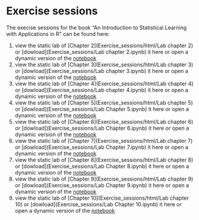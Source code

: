 # Exercise sessions

The execise sessions for the book “An Introduction to Statistical Learning with Applications in R” can be found here:

1. view the static lab of [Chapter 2](Exercise_sessions/html/Lab chapter 2) or [dowload](Exercise_sessions/Lab chapter 2.ipynb) it here or open a dynamic version of the [notebook](https://colab.research.google.com/github/Valkenborg/IML/blob/master/Exercise_sessions/Lab%20chapter%202.ipynb)
1. view the static lab of [Chapter 3](Exercise_sessions/html/Lab chapter 3) or [dowload](Exercise_sessions/Lab chapter 3.ipynb) it here or open a dynamic version of the [notebook](https://colab.research.google.com/github/Valkenborg/IML/blob/master/Exercise_sessions/Lab%20chapter%203.ipynb)
1. view the static lab of [Chapter 4](Exercise_sessions/html/Lab chapter 4) or [dowload](Exercise_sessions/Lab chapter 4.ipynb) it here or open a dynamic version of the [notebook](https://colab.research.google.com/github/Valkenborg/IML/blob/master/Exercise_sessions/Lab%20chapter%204.ipynb)
1. view the static lab of [Chapter 5](Exercise_sessions/html/Lab chapter 5) or [dowload](Exercise_sessions/Lab Chapter 5.ipynb) it here or open a dynamic version of the [notebook](https://colab.research.google.com/github/Valkenborg/IML/blob/master/Exercise_sessions/Lab%20Chapter%205.ipynb)
1. view the static lab of [Chapter 6](Exercise_sessions/html/Lab chapter 6) or [dowload](Exercise_sessions/Lab Chapter 6.ipynb) it here or open a dynamic version of the [notebook](https://colab.research.google.com/github/Valkenborg/IML/blob/master/Exercise_sessions/Lab%20Chapter%206.ipynb)
1. view the static lab of [Chapter 7](Exercise_sessions/html/Lab chapter 7) or [dowload](Exercise_sessions/Lab Chapter 7.ipynb) it here or open a dynamic version of the [notebook](https://colab.research.google.com/github/Valkenborg/IML/blob/master/Exercise_sessions/Lab%20Chapter%207.ipynb)
1. view the static lab of [Chapter 8](Exercise_sessions/html/Lab chapter 8) or [dowload](Exercise_sessions/Lab Chapter 8.ipynb) it here or open a dynamic version of the [notebook](https://colab.research.google.com/github/Valkenborg/IML/blob/master/Exercise_sessions/Lab%20Chapter%208.ipynb)
1. view the static lab of [Chapter 9](Exercise_sessions/html/Lab chapter 9) or [dowload](Exercise_sessions/Lab Chapter 9.ipynb) it here or open a dynamic version of the [notebook](https://colab.research.google.com/github/Valkenborg/IML/blob/master/Exercise_sessions/Lab%20Chapter%209.ipynb)
1. view the static lab of [Chapter 10](Exercise_sessions/html/Lab chapter 10) or [dowload](Exercise_sessions/Lab Chapter 10.ipynb) it here or open a dynamic version of the [notebook](https://colab.research.google.com/github/Valkenborg/IML/blob/master/Exercise_sessions/Lab%20Chapter%2010.ipynb)

